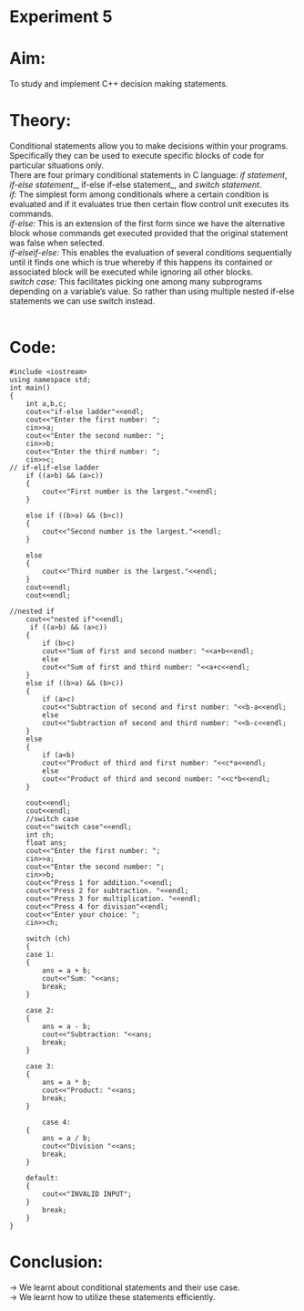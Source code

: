 # Experiment 5

# Aim: <br>
To study and implement C++ decision making statements. <br>

# Theory: <br>
Conditional statements allow you to make decisions within your programs. Specifically they can be used to execute specific blocks of code for particular situations only. <br>
There are four primary conditional statements in C language: _if statement_, _if-else statement_,_ if-else if-else statement_, and _switch statement_. <br> 
_if:_ The simplest form among conditionals where a certain condition is evaluated and if it evaluates true then certain flow control unit executes its commands. <br>
_if-else:_ This is an extension of the first form since we have the alternative block whose commands get executed provided that the original statement was false when selected. <br>
_if-elseif-else:_ This enables the evaluation of several conditions sequentially until it finds one which is true whereby if this happens its contained or associated block will be executed while ignoring all other blocks. <br>
_switch case:_ This facilitates picking one among many subprograms depending on a variable’s value. So rather than using multiple nested if-else statements we can use switch instead.<br>
<br>
# Code: <br>

```
#include <iostream>
using namespace std;
int main()
{
    int a,b,c;
    cout<<"if-else ladder"<<endl;
    cout<<"Enter the first number: ";
    cin>>a;
    cout<<"Enter the second number: ";
    cin>>b;
    cout<<"Enter the third number: ";
    cin>>c;
// if-elif-else ladder
    if ((a>b) && (a>c))
    {
        cout<<"First number is the largest."<<endl;
    }

    else if ((b>a) && (b>c))
    {
        cout<<"Second number is the largest."<<endl;
    }

    else
    {
        cout<<"Third number is the largest."<<endl;
    }
    cout<<endl;
    cout<<endl;

//nested if
    cout<<"nested if"<<endl;
     if ((a>b) && (a>c))
    {
        if (b>c)
        cout<<"Sum of first and second number: "<<a+b<<endl;
        else
        cout<<"Sum of first and third number: "<<a+c<<endl;
    }
    else if ((b>a) && (b>c))
    {
        if (a>c)
        cout<<"Subtraction of second and first number: "<<b-a<<endl;
        else
        cout<<"Subtraction of second and third number: "<<b-c<<endl;
    }
    else
    {
        if (a<b)
        cout<<"Product of third and first number: "<<c*a<<endl;
        else
        cout<<"Product of third and second number: "<<c*b<<endl;
    }

    cout<<endl;
    cout<<endl;
    //switch case
    cout<<"switch case"<<endl;
    int ch;
    float ans;
    cout<<"Enter the first number: ";
    cin>>a;
    cout<<"Enter the second number: ";
    cin>>b;
    cout<<"Press 1 for addition."<<endl;
    cout<<"Press 2 for subtraction. "<<endl;
    cout<<"Press 3 for multiplication. "<<endl;
    cout<<"Press 4 for division"<<endl;
    cout<<"Enter your choice: ";
    cin>>ch;

    switch (ch)
    {
    case 1:
    {
        ans = a + b;
        cout<<"Sum: "<<ans;
        break;
    }

    case 2:
    {
        ans = a - b;
        cout<<"Subtraction: "<<ans;
        break;
    }
    
    case 3:
    {
        ans = a * b;
        cout<<"Product: "<<ans;
        break;
    }

        case 4:
    {
        ans = a / b;
        cout<<"Division "<<ans;
        break;
    }

    default:
    {
        cout<<"INVALID INPUT";
    }
        break;
    }
}
```

# Conclusion: <br>
&#8594; We learnt about conditional statements and their use case. <br>
&#8594; We learnt how to utilize these statements efficiently. <br>
<br>
